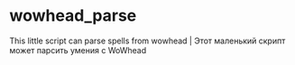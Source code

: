 # wowhead_parse
This little script can parse spells from wowhead | Этот маленький скрипт может парсить умения с WoWhead
